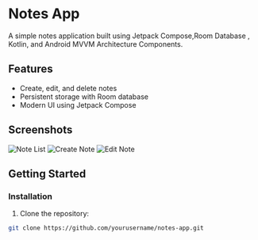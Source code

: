 # Notes App

A simple notes application built using Jetpack Compose,Room Database , Kotlin, and Android MVVM Architecture Components.

## Features

- Create, edit, and delete notes
- Persistent storage with Room database
- Modern UI using Jetpack Compose

## Screenshots

![Note List](screenshots/note_list.png)
![Create Note](screenshots/create_note.png)
![Edit Note](screenshots/edit_note.png)

## Getting Started

### Installation

1. Clone the repository:

```bash
git clone https://github.com/yourusername/notes-app.git
